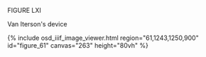 FIGURE LXI 

Van Iterson's device 

{% include osd_iiif_image_viewer.html region="61,1243,1250,900" id="figure_61" canvas="263" height="80vh" %}
